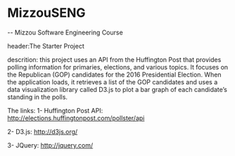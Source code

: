 
# MizzouSENG
-- Mizzou Software Engineering Course

header:The Starter Project

descrition: this project uses an API from the Huffington Post that provides polling information for primaries,
elections, and various topics. It focuses on the Republican (GOP) candidates for the 2016 Presidential Election.
When the application loads, it retrieves a list of the GOP candidates and uses a data visualization library called
D3.js to plot a bar graph of each candidate’s standing in the polls.

The links:
1- Huffington Post API: http://elections.huffingtonpost.com/pollster/api

2- D3.js: http://d3js.org/

3- JQuery: http://jquery.com/
